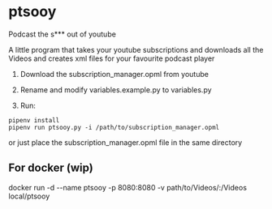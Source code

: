 # ptsooy
Podcast the s\*\*\* out of youtube

A little program that takes your youtube subscriptions and downloads all the Videos and creates xml files for your favourite podcast player

1. Download the subscription_manager.opml from youtube

1. Rename and modify variables.example.py to variables.py

1. Run:
  ```
  pipenv install
  pipenv run ptsooy.py -i /path/to/subscription_manager.opml
  ```
  or just place the subscription_manager.opml file in the same directory


## For docker (wip)
docker run -d --name ptsooy -p 8080:8080 -v path/to/Videos/:/Videos local/ptsooy
